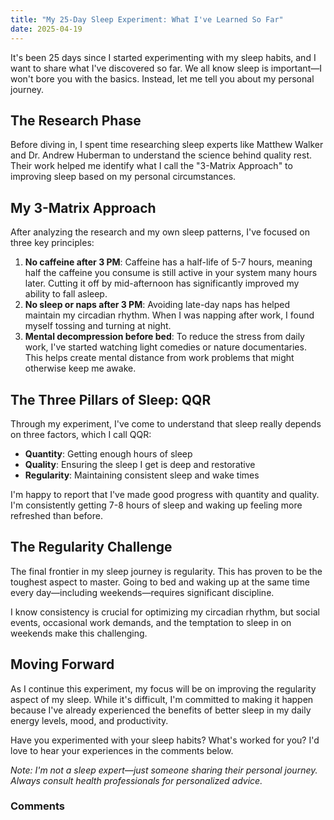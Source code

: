```yaml
---
title: "My 25-Day Sleep Experiment: What I've Learned So Far"
date: 2025-04-19
---
```


It's been 25 days since I started experimenting with my sleep habits, and I want to share what I've discovered so far. We all know sleep is important—I won't bore you with the basics. Instead, let me tell you about my personal journey.

## The Research Phase

Before diving in, I spent time researching sleep experts like Matthew Walker and Dr. Andrew Huberman to understand the science behind quality rest. Their work helped me identify what I call the "3-Matrix Approach" to improving sleep based on my personal circumstances.

## My 3-Matrix Approach

After analyzing the research and my own sleep patterns, I've focused on three key principles:

1. **No caffeine after 3 PM**: Caffeine has a half-life of 5-7 hours, meaning half the caffeine you consume is still active in your system many hours later. Cutting it off by mid-afternoon has significantly improved my ability to fall asleep.
2. **No sleep or naps after 3 PM**: Avoiding late-day naps has helped maintain my circadian rhythm. When I was napping after work, I found myself tossing and turning at night.
3. **Mental decompression before bed**: To reduce the stress from daily work, I've started watching light comedies or nature documentaries. This helps create mental distance from work problems that might otherwise keep me awake.

## The Three Pillars of Sleep: QQR

Through my experiment, I've come to understand that sleep really depends on three factors, which I call QQR:

- **Quantity**: Getting enough hours of sleep
- **Quality**: Ensuring the sleep I get is deep and restorative
- **Regularity**: Maintaining consistent sleep and wake times

I'm happy to report that I've made good progress with quantity and quality. I'm consistently getting 7-8 hours of sleep and waking up feeling more refreshed than before.

## The Regularity Challenge

The final frontier in my sleep journey is regularity. This has proven to be the toughest aspect to master. Going to bed and waking up at the same time every day—including weekends—requires significant discipline.

I know consistency is crucial for optimizing my circadian rhythm, but social events, occasional work demands, and the temptation to sleep in on weekends make this challenging.

## Moving Forward

As I continue this experiment, my focus will be on improving the regularity aspect of my sleep. While it's difficult, I'm committed to making it happen because I've already experienced the benefits of better sleep in my daily energy levels, mood, and productivity.

Have you experimented with your sleep habits? What's worked for you? I'd love to hear your experiences in the comments below.

*Note: I'm not a sleep expert—just someone sharing their personal journey. Always consult health professionals for personalized advice.*

<h3>Comments</h3>
<script src="https://utteranc.es/client.js"
        repo="Dhrubaraj-Roy/skills-github-pages"
        issue-term="pathname"
        theme="github-dark"
        crossorigin="anonymous"
        async>
</script>
